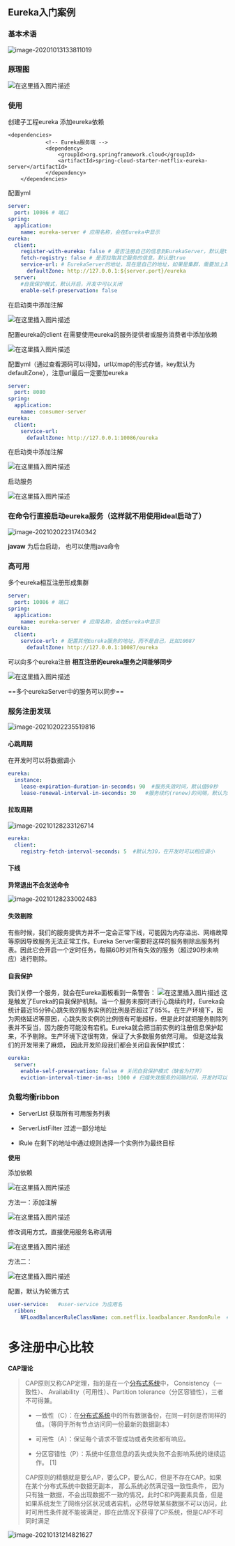 ## Eureka入门案例

### 基本术语

![image-20201013133811019](.assets/image-20201013133811019.png)

### 原理图

![在这里插入图片描述](.assets/20200528171833431.png)

### **使用**

创建子工程eureka
添加eureka依赖

```
<dependencies>
            <!-- Eureka服务端 -->
            <dependency>
                <groupId>org.springframework.cloud</groupId>
                <artifactId>spring-cloud-starter-netflix-eureka-server</artifactId>
            </dependency>
    </dependencies>
```
配置yml

```yaml
server:
  port: 10086 # 端口
spring:
  application:
    name: eureka-server # 应用名称，会在Eureka中显示
eureka:
  client:
    register-with-eureka: false # 是否注册自己的信息到EurekaServer，默认是true （这里因为自己本身就是注册中心，不需要将自己注册，所以设为false）
    fetch-registry: false # 是否拉取其它服务的信息，默认是true
    service-url: # EurekaServer的地址，现在是自己的地址，如果是集群，需要加上其它Server的地址。
      defaultZone: http://127.0.0.1:${server.port}/eureka
  server:
  	#自我保护模式，默认开启，开发中可以关闭
    enable-self-preservation: false
```
在启动类中添加注解

![在这里插入图片描述](.assets/20200528172447427.png)

配置eureka的client
在需要使用eureka的服务提供者或服务消费者中添加依赖

![在这里插入图片描述](.assets/20200528172319316.png)

配置yml（通过查看源码可以得知，url以map的形式存储，key默认为defaultZone），注意url最后一定要加eureka

```yaml
server:
  port: 8080
spring:
  application:
    name: consumer-server
eureka:
  client:
    service-url:
      defaultZone: http://127.0.0.1:10086/eureka
```
在启动类中添加注解

![在这里插入图片描述](.assets/20200528173010160.png)

启动服务

![在这里插入图片描述](.assets/20200528020948284.png)

### 在命令行直接启动eureka服务（这样就不用使用ideal启动了）

  ![image-20210202231740342](.assets/image-20210202231740342.png)

**javaw**  为后台启动，  也可以使用java命令

### 高可用

多个eureka相互注册形成集群

```yaml
server:
  port: 10086 # 端口
spring:
  application:
    name: eureka-server # 应用名称，会在Eureka中显示
eureka:
  client:
    service-url: # 配置其他Eureka服务的地址，而不是自己，比如10087
      defaultZone: http://127.0.0.1:10087/eureka
```
可以向多个eureka注册 **相互注册的eureka服务之间能够同步**

![在这里插入图片描述](.assets/20200529165338577.png)

==多个eurekaServer中的服务可以同步==  

### **服务注册发现**

![image-20210202235519816](.assets/image-20210202235519816.png)

#### 心跳周期

在开发时可以将数据调小

```yaml
eureka:
  instance:
    lease-expiration-duration-in-seconds: 90  #服务失效时间，默认值90秒
    lease-renewal-interval-in-seconds: 30	#服务续约(renew)的间隔，默认为30秒
```

#### 拉取周期

![image-20210128233126714](.assets/image-20210128233126714.png)

```yaml
eureka:
  client:
    registry-fetch-interval-seconds: 5 	#默认为30，在开发时可以相应调小
```

#### 下线

**异常退出不会发送命令**

![image-20210128233002483](.assets/image-20210128233002483.png)

#### 失效剔除

有些时候，我们的服务提供方并不一定会正常下线，可能因为内存溢出、网络故障等原因导致服务无法正常工作。Eureka Server需要将这样的服务剔除出服务列表。因此它会开启一个定时任务，每隔60秒对所有失效的服务（超过90秒未响应）进行剔除。

#### 自我保护

我们关停一个服务，就会在Eureka面板看到一条警告：
![在这里插入图片描述](.assets/20200529163648346.png)
这是触发了Eureka的自我保护机制。当一个服务未按时进行心跳续约时，Eureka会统计最近15分钟心跳失败的服务实例的比例是否超过了85%。在生产环境下，因为网络延迟等原因，心跳失败实例的比例很有可能超标，但是此时就把服务剔除列表并不妥当，因为服务可能没有宕机。Eureka就会把当前实例的注册信息保护起来，不予剔除。生产环境下这很有效，保证了大多数服务依然可用。
但是这给我们的开发带来了麻烦， 因此开发阶段我们都会关闭自我保护模式：

```yaml
eureka:
  server:
    enable-self-preservation: false # 关闭自我保护模式（缺省为打开）
    eviction-interval-timer-in-ms: 1000 # 扫描失效服务的间隔时间，开发时可以调小（缺省为60*1000ms）
```

### 负载均衡ribbon

- ServerList           获取所有可用服务列表

- ServerListFilter      过滤一部分地址

- IRule          在剩下的地址中通过规则选择一个实例作为最终目标



**使用**

添加依赖

![在这里插入图片描述](.assets/2020052916582079.png)

方法一：添加注解

![在这里插入图片描述](.assets/20200529165252563.png)

修改调用方式，直接使用服务名称调用

![在这里插入图片描述](.assets/20200529165529846.png)

方法二：

![在这里插入图片描述](.assets/20200529170146448.png)

配置，默认为轮循方式

```yaml
user-service:   #user-service 为应用名
  ribbon:
    NFLoadBalancerRuleClassName: com.netflix.loadbalancer.RandomRule  #随机
```

# 多注册中心比较

**CAP理论**

> CAP原则又称CAP定理，指的是在一个[分布式系统](https://baike.baidu.com/item/分布式系统/4905336)中， Consistency（一致性）、 Availability（可用性）、Partition tolerance（分区容错性），三者不可得兼。
>
> - 一致性（C）：在[分布式系统](https://baike.baidu.com/item/分布式系统/4905336)中的所有数据备份，在同一时刻是否同样的值。（等同于所有节点访问同一份最新的数据副本）
>
> - 可用性（A）：保证每个请求不管成功或者失败都有响应。
>
> - 分区容错性（P）：系统中任意信息的丢失或失败不会影响系统的继续运作。 [1] 
>
> CAP原则的精髓就是要么AP，要么CP，要么AC，但是不存在CAP。如果在某个分布式系统中数据无副本， 那么系统必然满足强一致性条件， 因为只有独一数据，不会出现数据不一致的情况，此时C和P两要素具备，但是如果系统发生了网络分区状况或者宕机，必然导致某些数据不可以访问，此时可用性条件就不能被满足，即在此情况下获得了CP系统，但是CAP不可同时满足

![image-20210131214821627](.assets/image-20210131214821627.png)

